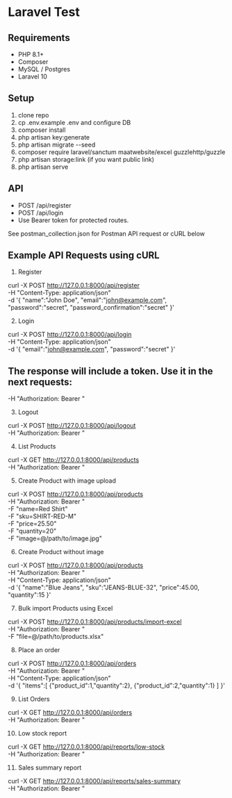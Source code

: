# Laravel Test

## Requirements
- PHP 8.1+
- Composer
- MySQL / Postgres
- Laravel 10

## Setup
1. clone repo
2. cp .env.example .env and configure DB
3. composer install
4. php artisan key:generate
5. php artisan migrate --seed
6. composer require laravel/sanctum maatwebsite/excel guzzlehttp/guzzle
7. php artisan storage:link (if you want public link)
8. php artisan serve

## API
- POST /api/register
- POST /api/login
- Use Bearer token for protected routes.

See postman_collection.json for Postman API request or cURL below

## Example API Requests using cURL

1. Register

curl -X POST http://127.0.0.1:8000/api/register \
  -H "Content-Type: application/json" \
  -d '{
        "name":"John Doe",
        "email":"john@example.com",
        "password":"secret",
        "password_confirmation":"secret"
      }'

2. Login

curl -X POST http://127.0.0.1:8000/api/login \
  -H "Content-Type: application/json" \
  -d '{
        "email":"john@example.com",
        "password":"secret"
      }'

## The response will include a token. Use it in the next requests:

-H "Authorization: Bearer <TOKEN>"

3. Logout

curl -X POST http://127.0.0.1:8000/api/logout \
  -H "Authorization: Bearer <TOKEN>"

4. List Products

curl -X GET http://127.0.0.1:8000/api/products \
  -H "Authorization: Bearer <TOKEN>"

5. Create Product with image upload

curl -X POST http://127.0.0.1:8000/api/products \
  -H "Authorization: Bearer <TOKEN>" \
  -F "name=Red Shirt" \
  -F "sku=SHIRT-RED-M" \
  -F "price=25.50" \
  -F "quantity=20" \
  -F "image=@/path/to/image.jpg"

  6. Create Product without image

  curl -X POST http://127.0.0.1:8000/api/products \
  -H "Authorization: Bearer <TOKEN>" \
  -H "Content-Type: application/json" \
  -d '{
        "name":"Blue Jeans",
        "sku":"JEANS-BLUE-32",
        "price":45.00,
        "quantity":15
      }'

7. Bulk import Products using Excel

curl -X POST http://127.0.0.1:8000/api/products/import-excel \
  -H "Authorization: Bearer <TOKEN>" \
  -F "file=@/path/to/products.xlsx"

8. Place an order

curl -X POST http://127.0.0.1:8000/api/orders \
  -H "Authorization: Bearer <TOKEN>" \
  -H "Content-Type: application/json" \
  -d '{
        "items":[
          {"product_id":1,"quantity":2},
          {"product_id":2,"quantity":1}
        ]
      }'

9. List Orders

curl -X GET http://127.0.0.1:8000/api/orders \
  -H "Authorization: Bearer <TOKEN>"

10. Low stock report

curl -X GET http://127.0.0.1:8000/api/reports/low-stock \
  -H "Authorization: Bearer <TOKEN>"

11. Sales summary report

curl -X GET http://127.0.0.1:8000/api/reports/sales-summary \
  -H "Authorization: Bearer <TOKEN>"


